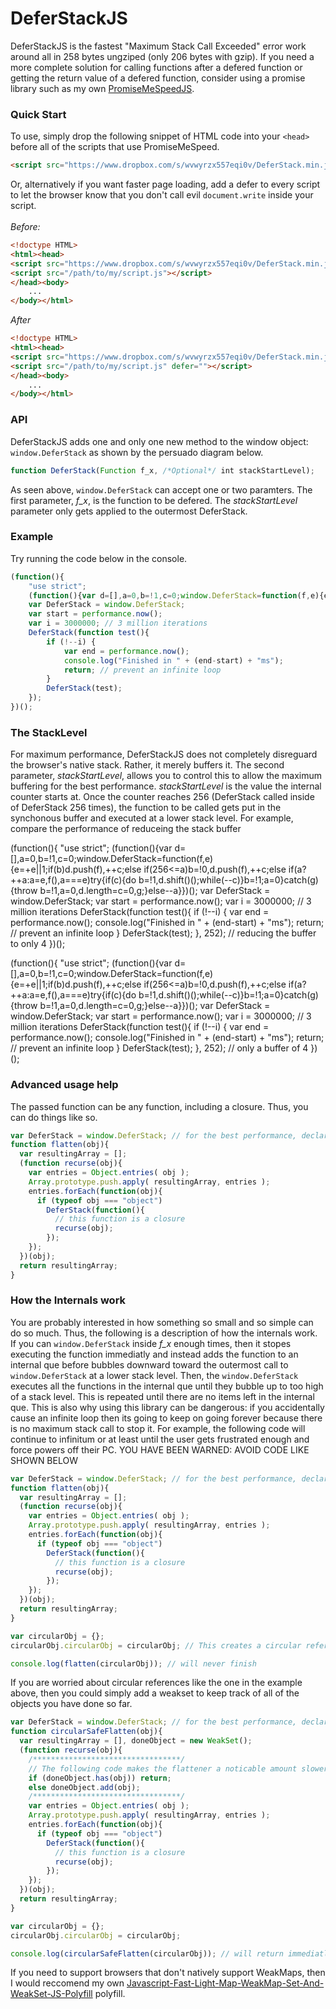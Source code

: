 # DeferStackJS
DeferStackJS is the fastest "Maximum Stack Call Exceeded" error work around all in 258 bytes ungziped (only 206 bytes with gzip). If you need a more complete solution for calling functions after a defered function or getting the return value of a defered function, consider using a promise library such as my own [PromiseMeSpeedJS](https://github.com/anonyco/PromiseMeSpeedJS/).

### Quick Start

To use, simply drop the following snippet of HTML code into your `<head>` before all of the scripts that use PromiseMeSpeed.
```HTML
<script src="https://www.dropbox.com/s/wvwyrzx557eqi0v/DeferStack.min.js?dl=2"></script>
```
Or, alternatively if you want faster page loading, add a defer to every script to let the browser know that you don't call evil `document.write` inside your script.<br /><br />
*Before:*
```HTML
<!doctype HTML>
<html><head>
<script src="https://www.dropbox.com/s/wvwyrzx557eqi0v/DeferStack.min.js?dl=2"></script>
<script src="/path/to/my/script.js"></script>
</head><body>
    ...
</body></html>
```
*After*
```HTML
<!doctype HTML>
<html><head>
<script src="https://www.dropbox.com/s/wvwyrzx557eqi0v/DeferStack.min.js?dl=2" defer=""></script>
<script src="/path/to/my/script.js" defer=""></script>
</head><body>
    ...
</body></html>
```

### API

DeferStackJS adds one and only one new method to the window object: `window.DeferStack` as shown by the persuado diagram below.

```Javascript
function DeferStack(Function f_x, /*Optional*/ int stackStartLevel);
```

As seen above, `window.DeferStack` can accept one or two paramters. The first parameter, *f_x*, is the function to be defered.  The *stackStartLevel* parameter only gets applied to the outermost DeferStack.

### Example

Try running the code below in the console.

```Javascript
(function(){
    "use strict";
    (function(){var d=[],a=0,b=!1,c=0;window.DeferStack=function(f,e){e=+e||1;if(b)d.push(f),++c;else if(256<=a)b=!0,d.push(f),++c;else if(a?++a:a=e,f(),a===e)try{if(c){do b=!1,d.shift()();while(--c)}b=!1;a=0}catch(g){throw b=!1,a=0,d.length=c=0,g;}else--a}})();
	var DeferStack = window.DeferStack;
	var start = performance.now();
    var i = 3000000; // 3 million iterations
    DeferStack(function test(){
        if (!--i) {
			var end = performance.now();
			console.log("Finished in " + (end-start) + "ms");
			return; // prevent an infinite loop
        }
        DeferStack(test);
    });
})();
```

### The StackLevel

For maximum performance, DeferStackJS does not completely disreguard the browser's native stack. Rather, it merely buffers it. The second parameter, *stackStartLevel*, allows you to control this to allow the maximum buffering for the best performance. *stackStartLevel* is the value the internal counter starts at. Once the counter reaches 256 (DeferStack called inside of DeferStack 256 times), the function to be called gets put in the synchonous buffer and executed at a lower stack level. For example, compare the performance of reduceing the stack buffer

(function(){
    "use strict";
    (function(){var d=[],a=0,b=!1,c=0;window.DeferStack=function(f,e){e=+e||1;if(b)d.push(f),++c;else if(256<=a)b=!0,d.push(f),++c;else if(a?++a:a=e,f(),a===e)try{if(c){do b=!1,d.shift()();while(--c)}b=!1;a=0}catch(g){throw b=!1,a=0,d.length=c=0,g;}else--a}})();
	var DeferStack = window.DeferStack;
	var start = performance.now();
    var i = 3000000; // 3 million iterations
    DeferStack(function test(){
        if (!--i) {
			var end = performance.now();
			console.log("Finished in " + (end-start) + "ms");
			return; // prevent an infinite loop
        }
        DeferStack(test);
    }, 252); // reducing the buffer to only 4
})();

(function(){
    "use strict";
    (function(){var d=[],a=0,b=!1,c=0;window.DeferStack=function(f,e){e=+e||1;if(b)d.push(f),++c;else if(256<=a)b=!0,d.push(f),++c;else if(a?++a:a=e,f(),a===e)try{if(c){do b=!1,d.shift()();while(--c)}b=!1;a=0}catch(g){throw b=!1,a=0,d.length=c=0,g;}else--a}})();
	var DeferStack = window.DeferStack;
	var start = performance.now();
    var i = 3000000; // 3 million iterations
    DeferStack(function test(){
        if (!--i) {
			var end = performance.now();
			console.log("Finished in " + (end-start) + "ms");
			return; // prevent an infinite loop
        }
        DeferStack(test);
    }, 252); // only a buffer of 4
})();

### Advanced usage help

The passed function can be any function, including a closure. Thus, you can do things like so.


```Javascript
var DeferStack = window.DeferStack; // for the best performance, declare DeferStack as a local variable
function flatten(obj){
  var resultingArray = [];
  (function recurse(obj){
    var entries = Object.entries( obj );
    Array.prototype.push.apply( resultingArray, entries );
    entries.forEach(function(obj){
      if (typeof obj === "object")
        DeferStack(function(){
          // this function is a closure
          recurse(obj);
        });
    });
  })(obj);
  return resultingArray;
}
```

### How the Internals work

You are probably interested in how something so small and so simple can do so much. Thus, the following is a description of how the internals work. If you can `window.DeferStack` inside *f_x* enough times, then it stopes executing the function immediatly and instead adds the function to an internal que before bubbles downward toward the outermost call to `window.DeferStack` at a lower stack level. Then, the `window.DeferStack` executes all the functions in the internal que until they bubble up to too high of a stack level. This is repeated until there are no items left in the internal que. This is also why using this library can be dangerous: if you accidentally cause an infinite loop then its going to keep on going forever because there is no maximum stack call to stop it. For example, the following code will continue to infinitum or at least until the user gets frustrated enough and force powers off their PC. YOU HAVE BEEN WARNED: AVOID CODE LIKE SHOWN BELOW

```Javascript
var DeferStack = window.DeferStack; // for the best performance, declare DeferStack as a local variable
function flatten(obj){
  var resultingArray = [];
  (function recurse(obj){
    var entries = Object.entries( obj );
    Array.prototype.push.apply( resultingArray, entries );
    entries.forEach(function(obj){
      if (typeof obj === "object")
        DeferStack(function(){
          // this function is a closure
          recurse(obj);
        });
    });
  })(obj);
  return resultingArray;
}

var circularObj = {};
circularObj.circularObj = circularObj; // This creates a circular reference. This is valid javascript, and this is very scary.

console.log(flatten(circularObj)); // will never finish
```

If you are worried about circular references like the one in the example above, then you could simply add a weakset to keep track of all of the objects you have done so far.

```Javascript
var DeferStack = window.DeferStack; // for the best performance, declare DeferStack as a local variable
function circularSafeFlatten(obj){
  var resultingArray = [], doneObject = new WeakSet();
  (function recurse(obj){
    /*********************************/
    // The following code makes the flattener a noticable amount slower, but protects you from circular references
    if (doneObject.has(obj)) return;
    else doneObject.add(obj);
    /*********************************/
    var entries = Object.entries( obj );
    Array.prototype.push.apply( resultingArray, entries );
    entries.forEach(function(obj){
      if (typeof obj === "object")
        DeferStack(function(){
          // this function is a closure
          recurse(obj);
        });
    });
  })(obj);
  return resultingArray;
}

var circularObj = {};
circularObj.circularObj = circularObj;

console.log(circularSafeFlatten(circularObj)); // will return immediatly
```

If you need to support browsers that don't natively support WeakMaps, then I would reccomend my own [Javascript-Fast-Light-Map-WeakMap-Set-And-WeakSet-JS-Polyfill](https://github.com/anonyco/Javascript-Fast-Light-Map-WeakMap-Set-And-WeakSet-JS-Polyfill) polyfill.










